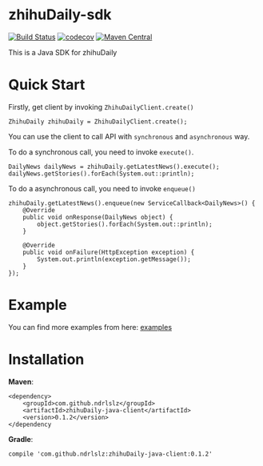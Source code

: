 # zhihuDaily-sdk
[![Build Status](https://travis-ci.org/ndrlslz/zhihuDaily-sdk.svg?branch=master)](https://travis-ci.org/ndrlslz/zhihuDaily-sdk)
[![codecov](https://codecov.io/gh/ndrlslz/zhihuDaily-sdk/branch/master/graph/badge.svg)](https://codecov.io/gh/ndrlslz/zhihuDaily-sdk)
[![Maven Central](https://maven-badges.herokuapp.com/maven-central/com.github.ndrlslz/zhihuDaily-sdk/badge.svg)](https://maven-badges.herokuapp.com/maven-central/com.github.ndrlslz/zhihuDaily-sdk)

This is a Java SDK for zhihuDaily

# Quick Start
Firstly, get client by invoking `ZhihuDailyClient.create()`
```
ZhihuDaily zhihuDaily = ZhihuDailyClient.create();
```

You can use the client to call API with `synchronous` and `asynchronous` way.

To do a synchronous call, you need to invoke `execute()`.
```
DailyNews dailyNews = zhihuDaily.getLatestNews().execute();
dailyNews.getStories().forEach(System.out::println);
```

To do a asynchronous call, you need to invoke `enqueue()`
```
zhihuDaily.getLatestNews().enqueue(new ServiceCallback<DailyNews>() {
    @Override
    public void onResponse(DailyNews object) {
        object.getStories().forEach(System.out::println);
    }

    @Override
    public void onFailure(HttpException exception) {
        System.out.println(exception.getMessage());
    }
});
```

# Example
You can find more examples from here: [examples](https://github.com/ndrlslz/zhihuDaily-sdk/blob/master/zhihuDaily-java-examples/src/main/java/com/github/ndrlslz/Examples.java)

# Installation

**Maven**:
```
<dependency>
    <groupId>com.github.ndrlslz</groupId>
    <artifactId>zhihuDaily-java-client</artifactId>
    <version>0.1.2</version>
</dependency
```

**Gradle**:
```
compile 'com.github.ndrlslz:zhihuDaily-java-client:0.1.2'
```


